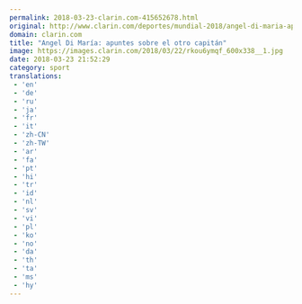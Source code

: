 ```yaml
---
permalink: 2018-03-23-clarin.com-415652678.html
original: http://www.clarin.com/deportes/mundial-2018/angel-di-maria-apuntes-capitan_0_SyPL4yXcG.html
domain: clarin.com
title: "Angel Di María: apuntes sobre el otro capitán"
image: https://images.clarin.com/2018/03/22/rkou6ymqf_600x338__1.jpg
date: 2018-03-23 21:52:29
category: sport
translations: 
 - 'en'
 - 'de'
 - 'ru'
 - 'ja'
 - 'fr'
 - 'it'
 - 'zh-CN'
 - 'zh-TW'
 - 'ar'
 - 'fa'
 - 'pt'
 - 'hi'
 - 'tr'
 - 'id'
 - 'nl'
 - 'sv'
 - 'vi'
 - 'pl'
 - 'ko'
 - 'no'
 - 'da'
 - 'th'
 - 'ta'
 - 'ms'
 - 'hy'
---
```


